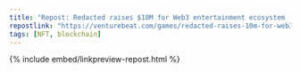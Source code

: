 ```yaml
---
title: "Repost: Redacted raises $10M for Web3 entertainment ecosystem | VentureBeat"
repostlink: "https://venturebeat.com/games/redacted-raises-10m-for-web3-entertainment-ecosystem/"
tags: [NFT, blockchain]
---
```


{% include embed/linkpreview-repost.html %}
